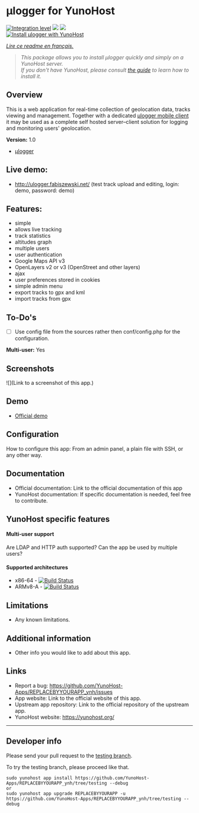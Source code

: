 # μlogger for YunoHost

[![Integration level](https://dash.yunohost.org/integration/ulogger.svg)](https://dash.yunohost.org/appci/app/ulogger) ![](https://ci-apps.yunohost.org/ci/badges/ulogger.status.svg) ![](https://ci-apps.yunohost.org/ci/badges/ulogger.maintain.svg)  
[![Install μlogger with YunoHost](https://install-app.yunohost.org/install-with-yunohost.png)](https://install-app.yunohost.org/?app=ulogger)

*[Lire ce readme en français.](./README_fr.md)*

> *This package allows you to install μlogger quickly and simply on a YunoHost server.  
If you don't have YunoHost, please consult [the guide](https://yunohost.org/#/install) to learn how to install it.*

## Overview

This is a web application for real-time collection of geolocation data, tracks viewing and management. Together with a dedicated [μlogger mobile client](https://github.com/bfabiszewski/ulogger-android) it may be used as a complete self hosted server–client solution for logging and monitoring users' geolocation.

**Version:** 1.0

- [μlogger](https://github.com/bfabiszewski/ulogger-server)

## Live demo:
- http://ulogger.fabiszewski.net/ (test track upload and editing, login: demo, password: demo)

## Features:
- simple
- allows live tracking
- track statistics
- altitudes graph
- multiple users
- user authentication
- Google Maps API v3
- OpenLayers v2 or v3 (OpenStreet and other layers)
- ajax
- user preferences stored in cookies
- simple admin menu
- export tracks to gpx and kml
- import tracks from gpx

## To-Do's
- [ ] Use config file from the sources rather then conf/config.php for the configuration.

**Multi-user:** Yes

## Screenshots

![](Link to a screenshot of this app.)

## Demo

* [Official demo](http://ulogger.fabiszewski.net/)

## Configuration

How to configure this app: From an admin panel, a plain file with SSH, or any other way.

## Documentation

 * Official documentation: Link to the official documentation of this app
 * YunoHost documentation: If specific documentation is needed, feel free to contribute.

## YunoHost specific features

#### Multi-user support

Are LDAP and HTTP auth supported?
Can the app be used by multiple users?

#### Supported architectures

* x86-64 - [![Build Status](https://ci-apps.yunohost.org/ci/logs/REPLACEBYYOURAPP%20%28Apps%29.svg)](https://ci-apps.yunohost.org/ci/apps/REPLACEBYYOURAPP/)
* ARMv8-A - [![Build Status](https://ci-apps-arm.yunohost.org/ci/logs/REPLACEBYYOURAPP%20%28Apps%29.svg)](https://ci-apps-arm.yunohost.org/ci/apps/REPLACEBYYOURAPP/)

## Limitations

* Any known limitations.

## Additional information

* Other info you would like to add about this app.

## Links

 * Report a bug: https://github.com/YunoHost-Apps/REPLACEBYYOURAPP_ynh/issues
 * App website: Link to the official website of this app.
 * Upstream app repository: Link to the official repository of the upstream app.
 * YunoHost website: https://yunohost.org/

---

## Developer info

Please send your pull request to the [testing branch](https://github.com/YunoHost-Apps/REPLACEBYYOURAPP_ynh/tree/testing).

To try the testing branch, please proceed like that.
```
sudo yunohost app install https://github.com/YunoHost-Apps/REPLACEBYYOURAPP_ynh/tree/testing --debug
or
sudo yunohost app upgrade REPLACEBYYOURAPP -u https://github.com/YunoHost-Apps/REPLACEBYYOURAPP_ynh/tree/testing --debug
```
